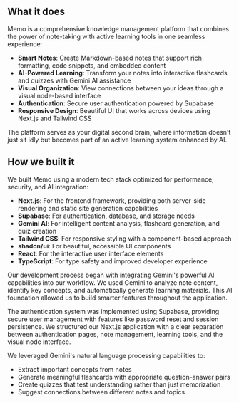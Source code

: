 ## What it does

Memo is a comprehensive knowledge management platform that combines the power of note-taking with active learning tools in one seamless experience:

- **Smart Notes**: Create Markdown-based notes that support rich formatting, code snippets, and embedded content
- **AI-Powered Learning**: Transform your notes into interactive flashcards and quizzes with Gemini AI assistance
- **Visual Organization**: View connections between your ideas through a visual node-based interface
- **Authentication**: Secure user authentication powered by Supabase
- **Responsive Design**: Beautiful UI that works across devices using Next.js and Tailwind CSS

The platform serves as your digital second brain, where information doesn't just sit idly but becomes part of an active learning system enhanced by AI.

## How we built it

We built Memo using a modern tech stack optimized for performance, security, and AI integration:

- **Next.js**: For the frontend framework, providing both server-side rendering and static site generation capabilities
- **Supabase**: For authentication, database, and storage needs
- **Gemini AI**: For intelligent content analysis, flashcard generation, and quiz creation
- **Tailwind CSS**: For responsive styling with a component-based approach
- **shadcn/ui**: For beautiful, accessible UI components
- **React**: For the interactive user interface elements
- **TypeScript**: For type safety and improved developer experience

Our development process began with integrating Gemini's powerful AI capabilities into our workflow. We used Gemini to analyze note content, identify key concepts, and automatically generate learning materials. This AI foundation allowed us to build smarter features throughout the application.

The authentication system was implemented using Supabase, providing secure user management with features like password reset and session persistence. We structured our Next.js application with a clear separation between authentication pages, note management, learning tools, and the visual node interface.

We leveraged Gemini's natural language processing capabilities to:
- Extract important concepts from notes
- Generate meaningful flashcards with appropriate question-answer pairs
- Create quizzes that test understanding rather than just memorization
- Suggest connections between different notes and topics

